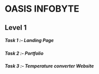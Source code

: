 # OASIS INFOBYTE
## Level 1
  ##### Task 1 :- Landing Page
  ##### Task 2 :- Portfolio
  ##### Task 3 :- Temperature converter Website

